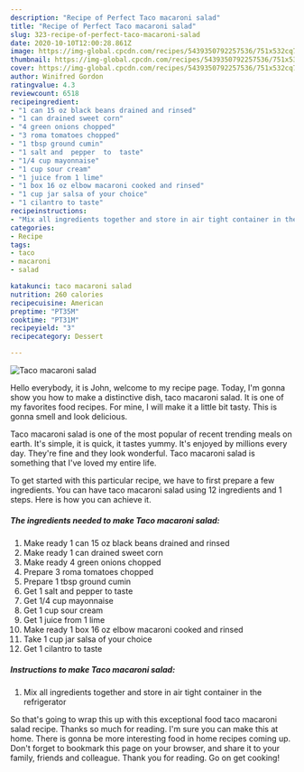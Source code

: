 ```yaml
---
description: "Recipe of Perfect Taco macaroni salad"
title: "Recipe of Perfect Taco macaroni salad"
slug: 323-recipe-of-perfect-taco-macaroni-salad
date: 2020-10-10T12:00:28.861Z
image: https://img-global.cpcdn.com/recipes/5439350792257536/751x532cq70/taco-macaroni-salad-recipe-main-photo.jpg
thumbnail: https://img-global.cpcdn.com/recipes/5439350792257536/751x532cq70/taco-macaroni-salad-recipe-main-photo.jpg
cover: https://img-global.cpcdn.com/recipes/5439350792257536/751x532cq70/taco-macaroni-salad-recipe-main-photo.jpg
author: Winifred Gordon
ratingvalue: 4.3
reviewcount: 6518
recipeingredient:
- "1 can 15 oz black beans drained and rinsed"
- "1 can drained sweet corn"
- "4 green onions chopped"
- "3 roma tomatoes chopped"
- "1 tbsp ground cumin"
- "1 salt and  pepper  to  taste"
- "1/4 cup mayonnaise"
- "1 cup sour cream"
- "1 juice from 1 lime"
- "1 box 16 oz elbow macaroni cooked and rinsed"
- "1 cup jar salsa of your choice"
- "1 cilantro to taste"
recipeinstructions:
- "Mix all ingredients together and store in air tight container in the refrigerator"
categories:
- Recipe
tags:
- taco
- macaroni
- salad

katakunci: taco macaroni salad 
nutrition: 260 calories
recipecuisine: American
preptime: "PT35M"
cooktime: "PT31M"
recipeyield: "3"
recipecategory: Dessert

---
```



![Taco macaroni salad](https://img-global.cpcdn.com/recipes/5439350792257536/751x532cq70/taco-macaroni-salad-recipe-main-photo.jpg)

Hello everybody, it is John, welcome to my recipe page. Today, I'm gonna show you how to make a distinctive dish, taco macaroni salad. It is one of my favorites food recipes. For mine, I will make it a little bit tasty. This is gonna smell and look delicious.



Taco macaroni salad is one of the most popular of recent trending meals on earth. It's simple, it is quick, it tastes yummy. It's enjoyed by millions every day. They're fine and they look wonderful. Taco macaroni salad is something that I've loved my entire life.


To get started with this particular recipe, we have to first prepare a few ingredients. You can have taco macaroni salad using 12 ingredients and 1 steps. Here is how you can achieve it.

<!--inarticleads1-->

##### The ingredients needed to make Taco macaroni salad:

1. Make ready 1 can 15 oz black beans drained and rinsed
1. Make ready 1 can drained sweet corn
1. Make ready 4 green onions chopped
1. Prepare 3 roma tomatoes chopped
1. Prepare 1 tbsp ground cumin
1. Get 1 salt and  pepper  to  taste
1. Get 1/4 cup mayonnaise
1. Get 1 cup sour cream
1. Get 1 juice from 1 lime
1. Make ready 1 box 16 oz elbow macaroni cooked and rinsed
1. Take 1 cup jar salsa of your choice
1. Get 1 cilantro to taste




<!--inarticleads2-->

##### Instructions to make Taco macaroni salad:

1. Mix all ingredients together and store in air tight container in the refrigerator




So that's going to wrap this up with this exceptional food taco macaroni salad recipe. Thanks so much for reading. I'm sure you can make this at home. There is gonna be more interesting food in home recipes coming up. Don't forget to bookmark this page on your browser, and share it to your family, friends and colleague. Thank you for reading. Go on get cooking!
